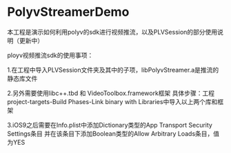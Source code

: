 # PolyvStreamerDemo

本工程是演示如何利用polyv的sdk进行视频推流，以及PLVSession的部分使用说明（更新中）

ployv视频推流sdk的使用事项：

1.在工程中导入PLVSession文件夹及其中的子项，libPolyvStreamer.a是推流的静态库文件

2.另外需要使用libc++.tbd 和 VideoToolbox.framework框架
  具体步骤：工程project-targets-Build Phases-Link binary with Libraries中导入以上两个库和框架
  
3.iOS9之后需要在Info.plist中添加Dictionary类型的App Transport Security Settings条目
  并在该条目下添加Boolean类型的Allow Arbitrary Loads条目，值为YES
